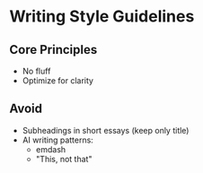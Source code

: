 # Writing Style Guidelines

## Core Principles
- No fluff
- Optimize for clarity

## Avoid
- Subheadings in short essays (keep only title)
- AI writing patterns:
  - emdash
  - "This, not that"
